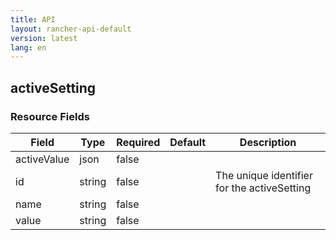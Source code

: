 ```yaml
---
title: API
layout: rancher-api-default
version: latest
lang: en
---
```


## activeSetting





### Resource Fields

Field | Type | Required | Default | Description
---|---|---|---|---
activeValue | json | false |  | 
id | string | false |  | The unique identifier for the activeSetting
name | string | false |  | 
value | string | false |  | 


